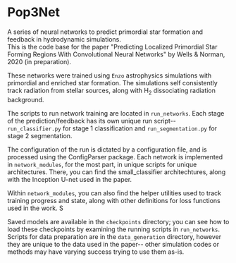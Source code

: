 # Pop3Net
A series of neural networks to predict primordial star formation and feedback in hydrodynamic simulations.  
This is the code base for the paper "Predicting Localized Primordial Star Forming Regions With Convolutional Neural Networks" 
by Wells & Norman, 2020 (in preparation).

These networks were trained using ```Enzo``` astrophysics simulations with primordial and enriched star 
formation.  The simulations self consistently track radiation from stellar sources, along with H$_2$ 
dissociating radiation background.  

The scripts to run network training are located in ```run_networks```.  Each stage of the prediction/feedback 
has its own unique run script--```run_classifier.py``` for stage 1 classification and ```run_segmentation.py``` for 
stage 2 segmentation.  

The configuration of the run is dictated by a configuration file, and is processed using the ConfigParser package.
Each network is implemented in ```network_modules```, for the most part, in unique scripts for unique architectures.
There, you can find the small_classifier architechtures, along with the Inception U-net used in the paper.

Within ```network_modules```, you can also find the helper utilities used to track training progress and state, along with other definitions
for loss functions used in the work. S

Saved models are available in the ```checkpoints``` directory; you can see how to load these checkpoints by examining the running scripts in 
```run_networks```.  Scripts for data preparation are in the ```data_generation``` directory, however they are unique to the data used in the paper--
other simulation codes or methods may have varying success trying to use them as-is.

